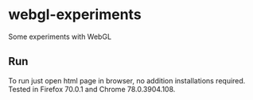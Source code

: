 # webgl-experiments
Some experiments with WebGL

## Run
To run just open html page in browser, no addition installations required.
Tested in Firefox 70.0.1 and Chrome 78.0.3904.108.
